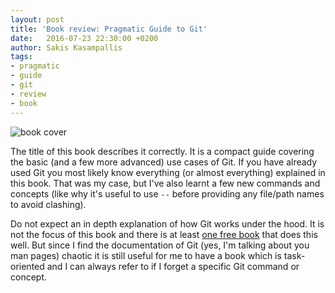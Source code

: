 ```yaml
---
layout: post
title: 'Book review: Pragmatic Guide to Git'
date:   2016-07-23 22:30:00 +0200
author: Sakis Kasampallis
tags:
- pragmatic
- guide
- git
- review
- book
---
```


![book cover](https://d.gr-assets.com/books/1348576641l/9586547.jpg)

The title of this book describes it correctly. It is a compact guide
covering the basic (and a few more advanced) use cases of Git. If you
have already used Git you most likely know everything (or almost
everything) explained in this book. That was my case, but I've also
learnt a few new commands and concepts (like why it's useful to use
`--` before providing any file/path names to avoid clashing).

Do not expect an in depth explanation of how Git works under the hood.
It is not the focus of this book and there is at least [one free book][pro-git]
that does this well. But since I find the documentation of Git (yes, I'm talking
about you man pages) chaotic it is still useful for me to have a book which is
task-oriented and I can always refer to if I forget a specific Git command or
concept.

[pro-git]: https://git-scm.com/book/en/v2






